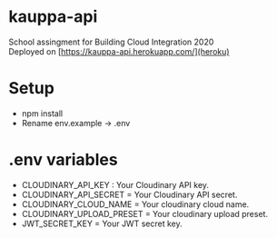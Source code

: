 # kauppa-api
 School assingment for Building Cloud Integration 2020  
 Deployed on [https://kauppa-api.herokuapp.com/](heroku)
 
# Setup
- npm install
- Rename env.example -> .env
# .env variables
- CLOUDINARY_API_KEY : Your Cloudinary API key.
- CLOUDINARY_API_SECRET = Your Cloudinary API secret.
- CLOUDINARY_CLOUD_NAME = Your cloudinary cloud name.
- CLOUDINARY_UPLOAD_PRESET = Your cloudinary upload preset.
- JWT_SECRET_KEY = Your JWT secret key.
